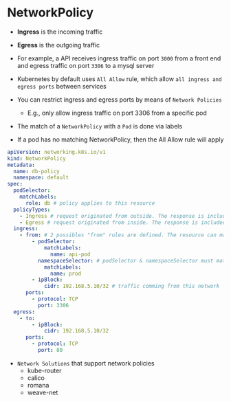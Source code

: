# NetworkPolicy

- **Ingress** is the incoming traffic
- **Egress** is the outgoing traffic
- For example, a API receives ingress traffic on port `3000` from a front end and egress traffic on port `3306` to a mysql server

- Kubernetes by default uses `All Allow` rule, which allow `all ingress and egress ports` between services
- You can restrict ingress and egress ports by means of `Network Policies`
  - E.g., only allow ingress traffic on port 3306 from a specific pod
- The match of a `NetworkPolicy` with a `Pod` is done via labels
- If a pod has no matching NetworkPolicy, then the All Allow rule will apply

```yaml
apiVersion: networking.k8s.io/v1
kind: NetworkPolicy
metadata:
  name: db-policy
  namespace: default
spec:
  podSelector:
    matchLabels:
      role: db # policy applies to this resource
  policyTypes:
    - Ingress # request originated from outside. The response is included
    - Egress # request originated from inside. The response is included
  ingress:
    - from: # 2 possibles "from" rules are defined. The resource can match one or the other (OR)
        - podSelector:
            matchLabels:
              name: api-pod
          namespaceSelector: # podSelector & namespaceSelector must match together (AND)
            matchLabels:
              name: prod
        - ipBlock:
            cidr: 192.168.5.10/32 # traffic comming from this network
      ports:
        - protocol: TCP
          port: 3306
  egress:
    - to:
        - ipBlock:
            cidr: 192.168.5.10/32
      ports:
        - protocol: TCP
          port: 80
```

- `Network Solutions` that support network policies
  - kube-router
  - calico
  - romana
  - weave-net
